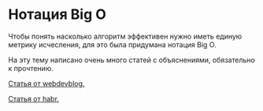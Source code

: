 # Нотация Big O

Чтобы понять насколько алгоритм эффективен нужно иметь единую метрику исчесления, для это была придумана нотация Big O.

На эту тему написано очень много статей с объяснениями, обязательно к прочтению.

<a href="https://webdevblog.ru/bolshoe-o-chto-eto-takoe-pochemu-eto-vazhno-i-pochemu-eto-ne-vazhno/" target="_blank">Статья от webdevblog.</a>  


<a href="https://habr.com/ru/post/444594/" target="_blank">Статья от habr.</a>


